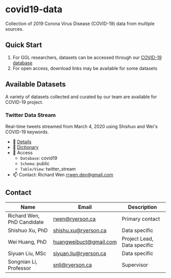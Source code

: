 # covid19-data

Collection of 2019 Corona Virus Disease (COVID-19) data from multiple sources.

## Quick Start

1. For GGL researchers, datasets can be accessed through our [COVID-19 database](https://github.com/ryerson-ggl/covid19-database)
2. For open access, download links may be available for some datasets

## Available Datasets

A variety of datasets collected and curated by our team are available for COVID-19 project.

### Twitter Data Stream

Real-time tweets streamed from March 4, 2020 using Shishuo and Wei's COVID-19 keywords.

* :page_facing_up: [Details](twitter/README.md#twitter-data-stream)
* :notebook_with_decorative_cover: [Dictionary](twitter/dictionaries/twitter_stream_raw_dictionary.csv)
* :key: Access
    * `Database`: covid19
    * `Schema`: public
    * `Table/View`: twitter_stream
* :mailbox: Contact: Richard Wen rrwen.dev@gmail.com

## Contact

| Name                        | Email                  | Description                             |
|-----------------------------|------------------------|-----------------------------------------|
| Richard Wen, PhD Candidate  | rwen@ryerson.ca        | Primary contact                         |
| Shishuo Xu, PhD             | shishu.xu@ryerson.ca   | Data specific                           |
| Wei Huang, PhD              | huangweibuct@gmail.com | Project Lead, Data specific             |
| Siyuan Liu, MSc             | siyuan.liu@ryerson.ca  | Data specific                           |
| Songnian Li, Professor      | snli@ryerson.ca        | Supervisor                              |
